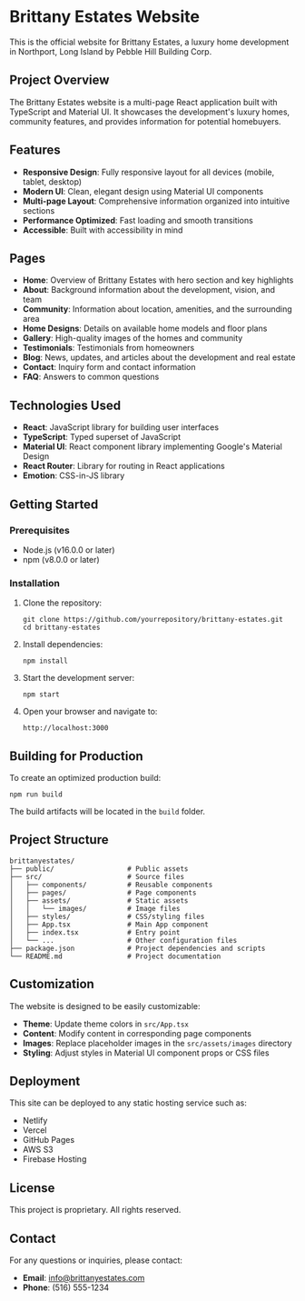# Brittany Estates Website

This is the official website for Brittany Estates, a luxury home development in Northport, Long Island by Pebble Hill Building Corp.

## Project Overview

The Brittany Estates website is a multi-page React application built with TypeScript and Material UI. It showcases the development's luxury homes, community features, and provides information for potential homebuyers.

## Features

- **Responsive Design**: Fully responsive layout for all devices (mobile, tablet, desktop)
- **Modern UI**: Clean, elegant design using Material UI components
- **Multi-page Layout**: Comprehensive information organized into intuitive sections
- **Performance Optimized**: Fast loading and smooth transitions
- **Accessible**: Built with accessibility in mind

## Pages

- **Home**: Overview of Brittany Estates with hero section and key highlights
- **About**: Background information about the development, vision, and team
- **Community**: Information about location, amenities, and the surrounding area
- **Home Designs**: Details on available home models and floor plans
- **Gallery**: High-quality images of the homes and community
- **Testimonials**: Testimonials from homeowners
- **Blog**: News, updates, and articles about the development and real estate
- **Contact**: Inquiry form and contact information
- **FAQ**: Answers to common questions

## Technologies Used

- **React**: JavaScript library for building user interfaces
- **TypeScript**: Typed superset of JavaScript
- **Material UI**: React component library implementing Google's Material Design
- **React Router**: Library for routing in React applications
- **Emotion**: CSS-in-JS library

## Getting Started

### Prerequisites

- Node.js (v16.0.0 or later)
- npm (v8.0.0 or later)

### Installation

1. Clone the repository:
   ```
   git clone https://github.com/yourrepository/brittany-estates.git
   cd brittany-estates
   ```

2. Install dependencies:
   ```
   npm install
   ```

3. Start the development server:
   ```
   npm start
   ```

4. Open your browser and navigate to:
   ```
   http://localhost:3000
   ```

## Building for Production

To create an optimized production build:

```
npm run build
```

The build artifacts will be located in the `build` folder.

## Project Structure

```
brittanyestates/
├── public/                  # Public assets
├── src/                     # Source files
│   ├── components/          # Reusable components
│   ├── pages/               # Page components
│   ├── assets/              # Static assets
│   │   └── images/          # Image files
│   ├── styles/              # CSS/styling files
│   ├── App.tsx              # Main App component
│   ├── index.tsx            # Entry point
│   └── ...                  # Other configuration files
├── package.json             # Project dependencies and scripts
└── README.md                # Project documentation
```

## Customization

The website is designed to be easily customizable:

- **Theme**: Update theme colors in `src/App.tsx`
- **Content**: Modify content in corresponding page components
- **Images**: Replace placeholder images in the `src/assets/images` directory
- **Styling**: Adjust styles in Material UI component props or CSS files

## Deployment

This site can be deployed to any static hosting service such as:

- Netlify
- Vercel
- GitHub Pages
- AWS S3
- Firebase Hosting

## License

This project is proprietary. All rights reserved.

## Contact

For any questions or inquiries, please contact:
- **Email**: info@brittanyestates.com
- **Phone**: (516) 555-1234
